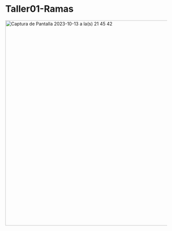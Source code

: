 # Taller01-Ramas

<img width="641" alt="Captura de Pantalla 2023-10-13 a la(s) 21 45 42" src="https://github.com/KevinJSalazar/Taller01-Ramas/assets/139417987/30d354c5-2e9c-4afe-8df2-c9d968895f29">
